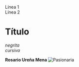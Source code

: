 Línea 1  
Línea 2
# Título
*negrita*  
_cursiva_

**Rosario Ureña Mena**
![Pasionaria](img/flor.jpg)